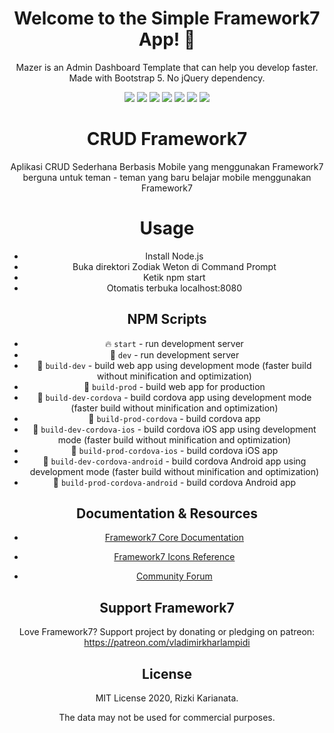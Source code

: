 <h1 align="center">Welcome to the Simple Framework7 App! 👋</h1>

<!-- ![Collegetivity Preview](https://user-images.githubusercontent.com/46257169/171705042-12da6cff-6118-45f9-9349-04d9704ca12a.png) -->

<p align="center">Mazer is an Admin Dashboard Template that can help you develop faster. Made with Bootstrap 5. No jQuery dependency.</p>
<div align="center">

<p align="center">
<img src="https://img.shields.io/github/contributors/RizkiKarianata/simple-framework7-app?style=flat-square">
<img src="https://img.shields.io/github/issues/RizkiKarianata/simple-framework7-app?style=flat-square">
<img src="https://img.shields.io/github/stars/RizkiKarianata/simple-framework7-app?style=flat-square"> 
<img src="https://img.shields.io/github/forks/RizkiKarianata/simple-framework7-app?style=flat-square">
<img src="https://img.shields.io/github/last-commit/RizkiKarianata/simple-framework7-app.svg?style=flat-square">
<img src="https://img.shields.io/github/languages/code-size/RizkiKarianata/simple-framework7-app?style=flat-square">
<img src="https://img.shields.io/github/license/RizkiKarianata/simple-framework7-app?style=flat-square">
</p>

# CRUD Framework7
Aplikasi CRUD Sederhana Berbasis Mobile yang menggunakan Framework7 berguna untuk teman - teman yang baru belajar mobile menggunakan Framework7

# Usage
* Install Node.js
* Buka direktori Zodiak Weton di Command Prompt
* Ketik npm start
* Otomatis terbuka localhost:8080

## NPM Scripts

* 🔥 `start` - run development server
* 🔧 `dev` - run development server
* 🔧 `build-dev` - build web app using development mode (faster build without minification and optimization)
* 🔧 `build-prod` - build web app for production
* 📱 `build-dev-cordova` - build cordova app using development mode (faster build without minification and optimization)
* 📱 `build-prod-cordova` - build cordova app
* 📱 `build-dev-cordova-ios` - build cordova iOS app using development mode (faster build without minification and optimization)
* 📱 `build-prod-cordova-ios` - build cordova iOS app
* 📱 `build-dev-cordova-android` - build cordova Android app using development mode (faster build without minification and optimization)
* 📱 `build-prod-cordova-android` - build cordova Android app

## Documentation & Resources

* [Framework7 Core Documentation](https://framework7.io/docs/)



* [Framework7 Icons Reference](https://framework7.io/icons/)
* [Community Forum](https://forum.framework7.io)

## Support Framework7

Love Framework7? Support project by donating or pledging on patreon:
https://patreon.com/vladimirkharlampidi

## License
MIT License 2020, Rizki Karianata.

The data may not be used for commercial purposes.
